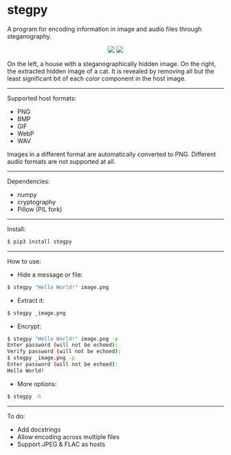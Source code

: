 # stegpy

A program for encoding information in image and audio files through steganography.

<p align="middle">
  <img src="https://github.com/kamihfkjkf/stegpy/blob/master/images/house.png?raw=true"/>
  <img src="https://github.com/kamihfkjkf/stegpy/blob/master/images/_cat.jpeg?raw=true"/>
</p>

On the left, a house with a steganographically hidden image. On the right, the extracted hidden image of a cat. It is revealed by removing all but the least significant bit of each color component in the host image.

***
Supported host formats:
* PNG
* BMP
* GIF
* WebP
* WAV

Images in a different format are automatically converted to PNG. Different audio formats are not supported at all.

***
Dependencies:
* numpy
* cryptography
* Pillow (PIL fork)
***
Install:
```sh
$ pip3 install stegpy
```
***
How to use:
* Hide a message or file:
```sh
$ stegpy "Hello World!" image.png
```
* Extract it:
```sh
$ stegpy _image.png
```
* Encrypt:
```sh
$ stegpy "Hello World!" image.png -p
Enter password (will not be echoed):
Verify password (will not be echoed):
$ stegpy _image.png -p
Enter password (will not be echoed):
Hello World!
```
* More options:
```sh
$ stegpy -h
```
***
To do:
* Add docstrings
* Allow encoding across multiple files
* Support JPEG & FLAC as hosts
